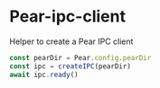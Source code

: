 # Pear-ipc-client

Helper to create a Pear IPC client

``` js
const pearDir = Pear.config.pearDir
const ipc = createIPC(pearDir)
await ipc.ready()
```
